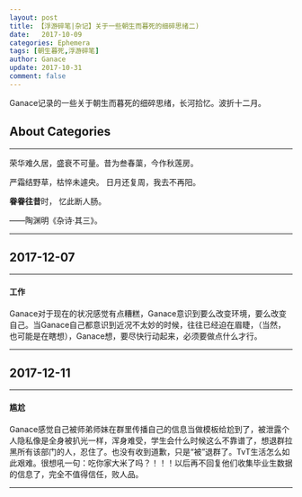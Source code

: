 ```yaml
---
layout: post
title: 【浮游碎笔|杂记】关于一些朝生而暮死的细碎思绪二)
date:   2017-10-09
categories: Ephemera
tags: [朝生暮死,浮游碎笔]
author: Ganace
update: 2017-10-31
comment: false
---
```


Ganace记录的一些关于朝生而暮死的细碎思绪，长河拾忆。波折十二月。


## About Categories
---

荣华难久居，盛衰不可量。昔为叁春蕖，今作秋莲房。 

严霜结野草，枯悴未遽央。 日月还复周，我去不再阳。

**眷眷往昔**时， 忆此断人肠。

——陶渊明《杂诗·其三》。

---

## 2017-12-07
---

####  工作

Ganace对于现在的状况感觉有点糟糕，Ganace意识到要么改变环境，要么改变自己。当Ganace自己都意识到近况不太妙的时候，往往已经迫在眉睫，（当然，也可能是在瞎想），Ganace想，要尽快行动起来，必须要做点什么才行。

---

## 2017-12-11
---

####  尴尬

Ganace感觉自己被师弟师妹在群里传播自己的信息当做模板给尬到了，被泄露个人隐私像是全身被扒光一样，浑身难受，学生会什么时候这么不靠谱了，想退群拉黑所有该部门的人，忍住了。也没有收到道歉，只是“被”退群了。TvT生活怎么如此艰难。很想吼一句：吃你家大米了吗？！！！以后再不回复他们收集毕业生数据的信息了，完全不值得信任，败人品。

---
